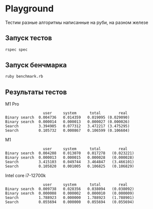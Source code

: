 # Playground

Тестим разные алгоритмы написанные на руби, на разном железе

## Запуск тестов
```bash
rspec spec
```

## Запуск бенчмарка
```bash
ruby benchmark.rb
```

## Результаты тестов
M1 Pro
```
                 user     system      total        real
Binary search  0.004736   0.014359   0.019095 (0.029090)
Binary search  0.000014   0.000013   0.000027 (0.000026)
Search         3.394905   0.077312   3.472217 (3.475295)
Search         0.105732   0.000867   0.106599 (0.106604)
```

M1
```
                 user     system      total        real
Binary search  0.004208   0.013070   0.017278   (0.023221)
Binary search  0.000013   0.000015   0.000028   (0.000028)
Search         3.415103   0.049744   3.464847   (3.466101)
Search         0.105820   0.001005   0.106825   (0.106829)
```

Intel core i7-12700k
```
                 user     system      total        real
Binary search  0.009738   0.028356   0.038094   (0.038092)
Binary search  0.000008   0.000002   0.000010   (0.000009)
Search         1.788923   0.000000   1.788923   (1.788901)
Search         0.055694   0.000000   0.055694   (0.055694)
```